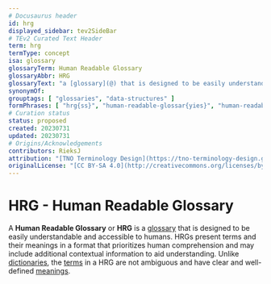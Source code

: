 ```yaml
---
# Docusaurus header
id: hrg
displayed_sidebar: tev2SideBar
# TEv2 Curated Text Header
term: hrg
termType: concept
isa: glossary
glossaryTerm: Human Readable Glossary
glossaryAbbr: HRG
glossaryText: "a [glossary](@) that is designed to be easily understandable and accessible to humans. HRGs present terms and their meanings in a format that prioritizes human comprehension and may include additional contextual information to aid understanding."
synonymOf:
grouptags: [ "glossaries", "data-structures" ]
formPhrases: [ "hrg{ss}", "human-readable-glossar{yies}", "human-readable-glossar{yies}-hrg{ss}" ]
# Curation status
status: proposed
created: 20230731
updated: 20230731
# Origins/Acknowledgements
contributors: RieksJ
attribution: "[TNO Terminology Design](https://tno-terminology-design.github.io/tev2-specifications/docs)"
originalLicense: "[CC BY-SA 4.0](http://creativecommons.org/licenses/by-sa/4.0/?ref=chooser-v1)"
---
```


# HRG - Human Readable Glossary

A **Human Readable Glossary** or **HRG** is a [glossary](@) that is designed to be easily understandable and accessible to humans. HRGs present terms and their meanings in a format that prioritizes human comprehension and may include additional contextual information to aid understanding. Unlike [dictionaries](@), the [terms](@) in a HRG are not ambiguous and have clear and well-defined [meanings](definition@).
